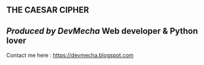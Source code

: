 THE CAESAR CIPHER
------------------------

_Produced by DevMecha_ Web developer & Python lover
----------------------------------------------------
Contact me here : https://devmecha.blogspot.com